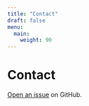 ```yaml
---
title: "Contact"
draft: false
menu:
  main:
    weight: 90
---
```


# Contact

[Open an issue](https://github.com/anirudhb123/hugo-mock-landing-page/issues/new) on GitHub.
